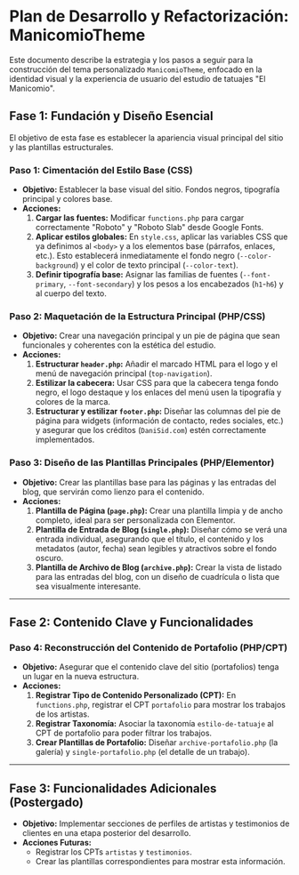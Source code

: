 # Plan de Desarrollo y Refactorización: ManicomioTheme

Este documento describe la estrategia y los pasos a seguir para la construcción del tema personalizado `ManicomioTheme`, enfocado en la identidad visual y la experiencia de usuario del estudio de tatuajes "El Manicomio".

## Fase 1: Fundación y Diseño Esencial

El objetivo de esta fase es establecer la apariencia visual principal del sitio y las plantillas estructurales.

### Paso 1: Cimentación del Estilo Base (CSS)

*   **Objetivo:** Establecer la base visual del sitio. Fondos negros, tipografía principal y colores base.
*   **Acciones:**
    1.  **Cargar las fuentes:** Modificar `functions.php` para cargar correctamente "Roboto" y "Roboto Slab" desde Google Fonts.
    2.  **Aplicar estilos globales:** En `style.css`, aplicar las variables CSS que ya definimos al `<body>` y a los elementos base (párrafos, enlaces, etc.). Esto establecerá inmediatamente el fondo negro (`--color-background`) y el color de texto principal (`--color-text`).
    3.  **Definir tipografía base:** Asignar las familias de fuentes (`--font-primary`, `--font-secondary`) y los pesos a los encabezados (`h1`-`h6`) y al cuerpo del texto.

### Paso 2: Maquetación de la Estructura Principal (PHP/CSS)

*   **Objetivo:** Crear una navegación principal y un pie de página que sean funcionales y coherentes con la estética del estudio.
*   **Acciones:**
    1.  **Estructurar `header.php`:** Añadir el marcado HTML para el logo y el menú de navegación principal (`top-navigation`).
    2.  **Estilizar la cabecera:** Usar CSS para que la cabecera tenga fondo negro, el logo destaque y los enlaces del menú usen la tipografía y colores de la marca.
    3.  **Estructurar y estilizar `footer.php`:** Diseñar las columnas del pie de página para widgets (información de contacto, redes sociales, etc.) y asegurar que los créditos (`DaniSid.com`) estén correctamente implementados.

### Paso 3: Diseño de las Plantillas Principales (PHP/Elementor)

*   **Objetivo:** Crear las plantillas base para las páginas y las entradas del blog, que servirán como lienzo para el contenido.
*   **Acciones:**
    1.  **Plantilla de Página (`page.php`):** Crear una plantilla limpia y de ancho completo, ideal para ser personalizada con Elementor.
    2.  **Plantilla de Entrada de Blog (`single.php`):** Diseñar cómo se verá una entrada individual, asegurando que el título, el contenido y los metadatos (autor, fecha) sean legibles y atractivos sobre el fondo oscuro.
    3.  **Plantilla de Archivo de Blog (`archive.php`):** Crear la vista de listado para las entradas del blog, con un diseño de cuadrícula o lista que sea visualmente interesante.

---

## Fase 2: Contenido Clave y Funcionalidades

### Paso 4: Reconstrucción del Contenido de Portafolio (PHP/CPT)

*   **Objetivo:** Asegurar que el contenido clave del sitio (portafolios) tenga un lugar en la nueva estructura.
*   **Acciones:**
    1.  **Registrar Tipo de Contenido Personalizado (CPT):** En `functions.php`, registrar el CPT `portafolio` para mostrar los trabajos de los artistas.
    2.  **Registrar Taxonomía:** Asociar la taxonomía `estilo-de-tatuaje` al CPT de portafolio para poder filtrar los trabajos.
    3.  **Crear Plantillas de Portafolio:** Diseñar `archive-portafolio.php` (la galería) y `single-portafolio.php` (el detalle de un trabajo).

---

## Fase 3: Funcionalidades Adicionales (Postergado)

*   **Objetivo:** Implementar secciones de perfiles de artistas y testimonios de clientes en una etapa posterior del desarrollo.
*   **Acciones Futuras:**
    *   Registrar los CPTs `artistas` y `testimonios`.
    *   Crear las plantillas correspondientes para mostrar esta información.